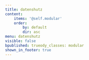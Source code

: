```yaml
---
title: datenshutz
content:
    items: '@self.modular'
    order:
        by: default
        dir: asc
menu: datenshutz
visible: false
bpublished: trueody_classes: modular
shown_in_footer: true
---
```


